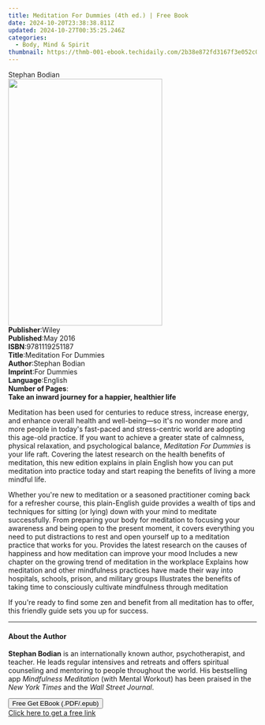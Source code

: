 ```yaml
---
title: Meditation For Dummies (4th ed.) | Free Book
date: 2024-10-20T23:38:38.811Z
updated: 2024-10-27T00:35:25.246Z
categories:
  - Body, Mind & Spirit
thumbnail: https://thmb-001-ebook.techidaily.com/2b38e872fd3167f3e052c0af177d34055aaadb8c068775c44bf038f0de389754.jpg
---
```

<main id="book-container">
  <div class="flex flex-col">
    <div class="book-brief flex-1 py-6 px-4 sm:p-6 md:py-10 md:px-8">
      <!-- brief-->
      <div class="book-brief-main">Stephan Bodian</div>
    </div>
    <div
      class="book-meta-info flex-1 grid gap-4 col-start-1 col-end-3 row-start-1 sm:mb-6 sm:grid-cols-4 lg:gap-6 lg:col-start-2 lg:row-end-6 lg:row-span-6 lg:mb-0"
    >
      <div
        class="book-meta-info-left place-content-center mt-4 p-4 text-sm leading-6 col-start-2 col-span-2 dark:text-slate-400"
      >
        <img
          class="w-full h-500 object-cover rounded-lg sm:h-255 sm:col-span-2 lg:col-span-full"
          src="https://img-001-ebook.techidaily.com/aafab0b227faa96a029fd49052a4dbf87eeb353df84cf0ae1af0a44327fe65fa.jpg"
          alt=""
          width="312"
          height="500"
        />
      </div>
      <div
        class="book-meta-info-right mt-2 col-start-1 row-start-2 col-span-3 self-center"
      >
        <!-- meta data  -->
        <div class="flex flex-col px-4 md:px-8">
          <div class="flex-1">
            <strong>Publisher</strong>:<span class="px-2">Wiley</span>
          </div>
          <div class="flex-1">
            <strong>Published</strong>:<span class="px-2">May 2016</span>
          </div>
          <div class="flex-1">
            <strong>ISBN</strong>:<span class="px-2">9781119251187</span>
          </div>
          <div class="flex-1">
            <strong>Title</strong>:<span class="px-2"
              >Meditation For Dummies</span
            >
          </div>
          <div class="flex-1">
            <strong>Author</strong>:<span class="px-2">Stephan Bodian</span>
          </div>
          <div class="flex-1">
            <strong>Imprint</strong>:<span class="px-2">For Dummies</span>
          </div>
          <div class="flex-1">
            <strong>Language</strong>:<span class="px-2">English</span>
          </div>
          <div class="flex-1">
            <strong>Number of Pages</strong>:<span class="px-2"></span>
          </div>
        </div>
      </div>
    </div>
    <div class="book-description flex-1 py-6 px-4 sm:p-6 md:py-10 md:px-8">
      <div class="book-description-main">
        <div accordion-content="" id="description">
          <b>Take an inward journey for a happier, healthier life</b>
          <p>
            Meditation has been used for centuries to reduce stress, increase
            energy, and enhance overall health and well-being—so it's no wonder
            more and more people in today's fast-paced and stress-centric world
            are adopting this age-old practice. If you want to achieve a greater
            state of calmness, physical relaxation, and psychological balance,
            <i>Meditation For Dummies</i> is your life raft. Covering the latest
            research on the health benefits of meditation, this new edition
            explains in plain English how you can put meditation into practice
            today and start reaping the benefits of living a more mindful life.
          </p>
          <p>
            Whether you're new to meditation or a seasoned practitioner coming
            back for a refresher course, this plain-English guide provides a
            wealth of tips and techniques for sitting (or lying) down with your
            mind to meditate successfully. From preparing your body for
            meditation to focusing your awareness and being open to the present
            moment, it covers everything you need to put distractions to rest
            and open yourself up to a meditation practice that works for you.
            Provides the latest research on the causes of happiness and how
            meditation can improve your mood Includes a new chapter on the
            growing trend of meditation in the workplace Explains how meditation
            and other mindfulness practices have made their way into hospitals,
            schools, prison, and military groups Illustrates the benefits of
            taking time to consciously cultivate mindfulness through meditation
          </p>
          <p>
            If you're ready to find some zen and benefit from all meditation has
            to offer, this friendly guide sets you up for success.
          </p>
        </div>
        <div class="accordion-fader"></div>
      </div>
    </div>
    <div class="book-excerpts flex-1 py-6 px-4 sm:p-6 md:py-10 md:px-8">
      <!-- excerpts-->
      <div class="book-excerpts-main">
        <hr />
        <h4 class="placeholder placeholder-heading">
          <span>About the Author</span>
        </h4>
        <p></p>
        <p>
          <b>Stephan Bodian</b> is an internationally known author,
          psychotherapist, and teacher. He leads regular intensives and retreats
          and offers spiritual counseling and mentoring to people throughout the
          world. His bestselling app <i>Mindfulness Meditation</i> (with Mental
          Workout) has been praised in the <i>New York Times</i> and the
          <i>Wall Street Journal</i>.
        </p>
        <p></p>
      </div>
    </div>
    <div
      class="book-about-author flex-1 py-6 px-4 sm:p-6 md:py-10 md:px-8"
    ></div>
    <div class="book-free-get flex-1 py-6 px-4 sm:p-6 md:py-10 md:px-8">
      <button
        id="btn-free-get"
        class="bg-blue-500 hover:bg-blue-700 text-white font-bold py-2 px-4 rounded"
      >
        Free Get EBook (.PDF/.epub)
      </button>
      <div id="countdown-display" class="px-2 text-lg mt-2"></div>
      <a
        id="free-link"
        class="hidden bg-blue-500 hover:bg-blue-700 text-white font-bold py-2 px-4 rounded"
        href="https://www.ebooks.com/en-us/book/2262641/meditation-for-dummies/stephan-bodian/"
        target="_blank"
        >Click here to get a free link</a
      >
    </div>
    <script>
      let countdownTime = 0;
      let countdownInterval = null;
      document
        .getElementById('btn-free-get')
        .addEventListener('click', startCountdown);
      function startCountdown() {
        countdownTime = new Date().getTime() + 60000 * 3;
        countdownInterval = setInterval(updateCountdown, 1000);
        document.getElementById('btn-free-get').disabled = true;
        document
          .getElementById('btn-free-get')
          .classList.add('bg-gray-500', 'cursor-not-allowed');
      }
      function updateCountdown() {
        let currentTime = new Date().getTime();
        let timeLeft = countdownTime - currentTime;
        let secondsLeft = Math.floor(timeLeft / 1000);
        document.getElementById('countdown-display').innerHTML =
          `Remaining time: ${secondsLeft} seconds.`;
        if (secondsLeft <= 0) {
          clearInterval(countdownInterval);
          document.getElementById('btn-free-get').classList.add('hidden');
          document.getElementById('free-link').classList.remove('hidden');
          document.getElementById('countdown-display').innerHTML = '';
        }
      }
    </script>
  </div>
</main>

<ins class="adsbygoogle"
      style="display:block"
      data-ad-client="ca-pub-7571918770474297"
      data-ad-slot="8358498916"
      data-ad-format="auto"
      data-full-width-responsive="true"></ins>
    